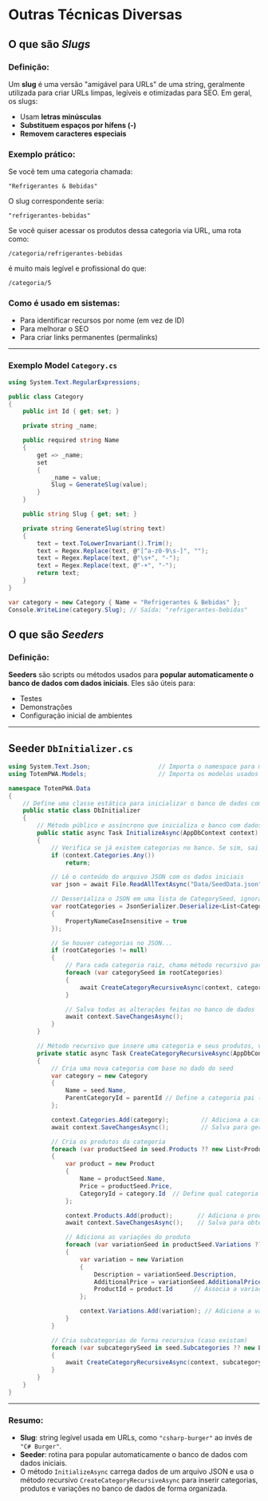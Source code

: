 # Outras Técnicas Diversas

## O que são *Slugs*

### Definição:

Um **slug** é uma versão "amigável para URLs" de uma string, geralmente utilizada para criar URLs limpas, legíveis e otimizadas para SEO. Em geral, os slugs:

* Usam **letras minúsculas**
* **Substituem espaços por hífens (-)**
* **Removem caracteres especiais**

### Exemplo prático:

Se você tem uma categoria chamada:

```
"Refrigerantes & Bebidas"
```

O slug correspondente seria:

```
"refrigerantes-bebidas"
```

Se você quiser acessar os produtos dessa categoria via URL, uma rota como:

```
/categoria/refrigerantes-bebidas
```

é muito mais legível e profissional do que:

```
/categoria/5
```

### Como é usado em sistemas:

* Para identificar recursos por nome (em vez de ID)
* Para melhorar o SEO
* Para criar links permanentes (permalinks)

---

### Exemplo Model `Category.cs`

```csharp
using System.Text.RegularExpressions;

public class Category
{
    public int Id { get; set; }

    private string _name;

    public required string Name
    {
        get => _name;
        set
        {
            _name = value;
            Slug = GenerateSlug(value);
        }
    }

    public string Slug { get; set; }

    private string GenerateSlug(string text)
    {
        text = text.ToLowerInvariant().Trim();                         // Converte para minúsculas e remove espaços no início/fim
        text = Regex.Replace(text, @"[^a-z0-9\s-]", "");               // Remove caracteres especiais
        text = Regex.Replace(text, @"\s+", "-");                       // Substitui espaços por hífens
        text = Regex.Replace(text, @"-+", "-");                        // Remove múltiplos hífens consecutivos
        return text;
    }
}
```

```csharp
var category = new Category { Name = "Refrigerantes & Bebidas" };
Console.WriteLine(category.Slug); // Saída: "refrigerantes-bebidas"
```


## O que são *Seeders*

### Definição:

**Seeders** são scripts ou métodos usados para **popular automaticamente o banco de dados com dados iniciais**. Eles são úteis para:

* Testes
* Demonstrações
* Configuração inicial de ambientes

---

## Seeder `DbInitializer.cs`

```csharp
using System.Text.Json;                   // Importa o namespace para manipulação de JSON
using TotemPWA.Models;                    // Importa os modelos usados no banco

namespace TotemPWA.Data
{
    // Define uma classe estática para inicializar o banco de dados com dados
    public static class DbInitializer
    {
        // Método público e assíncrono que inicializa o banco com dados
        public static async Task InitializeAsync(AppDbContext context)
        {
            // Verifica se já existem categorias no banco. Se sim, sai do método (evita duplicação).
            if (context.Categories.Any())
                return;

            // Lê o conteúdo do arquivo JSON com os dados iniciais
            var json = await File.ReadAllTextAsync("Data/SeedData.json");

            // Desserializa o JSON em uma lista de CategorySeed, ignorando diferenciação entre maiúsculas e minúsculas nos nomes das propriedades
            var rootCategories = JsonSerializer.Deserialize<List<CategorySeed>>(json, new JsonSerializerOptions
            {
                PropertyNameCaseInsensitive = true
            });

            // Se houver categorias no JSON...
            if (rootCategories != null)
            {
                // Para cada categoria raiz, chama método recursivo para inserir ela e seus filhos
                foreach (var categorySeed in rootCategories)
                {
                    await CreateCategoryRecursiveAsync(context, categorySeed, parentId: null);
                }

                // Salva todas as alterações feitas no banco de dados
                await context.SaveChangesAsync();
            }
        }

        // Método recursivo que insere uma categoria e seus produtos, variações e subcategorias
        private static async Task CreateCategoryRecursiveAsync(AppDbContext context, CategorySeed seed, int? parentId)
        {
            // Cria uma nova categoria com base no dado do seed
            var category = new Category
            {
                Name = seed.Name,
                ParentCategoryId = parentId // Define a categoria pai (caso exista)
            };

            context.Categories.Add(category);         // Adiciona a categoria ao contexto
            await context.SaveChangesAsync();         // Salva para gerar o ID da categoria (necessário para usar como FK)

            // Cria os produtos da categoria
            foreach (var productSeed in seed.Products ?? new List<ProductSeed>())
            {
                var product = new Product
                {
                    Name = productSeed.Name,
                    Price = productSeed.Price,
                    CategoryId = category.Id  // Define qual categoria esse produto pertence
                };

                context.Products.Add(product);       // Adiciona o produto ao contexto
                await context.SaveChangesAsync();    // Salva para obter o ID do produto

                // Adiciona as variações do produto
                foreach (var variationSeed in productSeed.Variations ?? new List<VariationSeed>())
                {
                    var variation = new Variation
                    {
                        Description = variationSeed.Description,
                        AdditionalPrice = variationSeed.AdditionalPrice,
                        ProductId = product.Id      // Associa a variação ao produto
                    };

                    context.Variations.Add(variation); // Adiciona a variação ao contexto
                }
            }

            // Cria subcategorias de forma recursiva (caso existam)
            foreach (var subcategorySeed in seed.Subcategories ?? new List<CategorySeed>())
            {
                await CreateCategoryRecursiveAsync(context, subcategorySeed, category.Id);
            }
        }
    }
}
```

---

### Resumo:

* **Slug**: string legível usada em URLs, como `"csharp-burger"` ao invés de `"C# Burger"`.
* **Seeder**: rotina para popular automaticamente o banco de dados com dados iniciais.
* O método `InitializeAsync` carrega dados de um arquivo JSON e usa o método recursivo `CreateCategoryRecursiveAsync` para inserir categorias, produtos e variações no banco de dados de forma organizada.